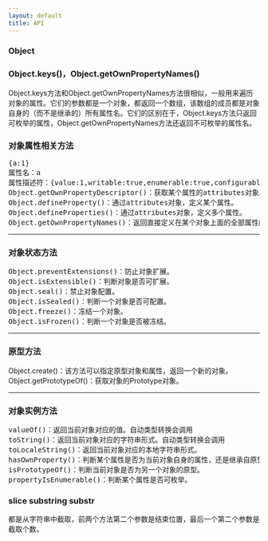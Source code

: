 ```yaml
---
layout: default
title: API
---
```


### Object
### Object.keys()，Object.getOwnPropertyNames()
Object.keys方法和Object.getOwnPropertyNames方法很相似，一般用来遍历对象的属性。它们的参数都是一个对象，都返回一个数组，该数组的成员都是对象自身的（而不是继承的）所有属性名。它们的区别在于，Object.keys方法只返回可枚举的属性，Object.getOwnPropertyNames方法还返回不可枚举的属性名。
### 对象属性相关方法
<pre>
{a:1}
属性名：a
属性描述符：{value:1,writable:true,enumerable:true,configurable:true}
Object.getOwnPropertyDescriptor()：获取某个属性的attributes对象。
Object.defineProperty()：通过attributes对象，定义某个属性。
Object.defineProperties()：通过attributes对象，定义多个属性。
Object.getOwnPropertyNames()：返回直接定义在某个对象上面的全部属性的名称
</pre>
***
### 对象状态方法
<pre>
Object.preventExtensions()：防止对象扩展。
Object.isExtensible()：判断对象是否可扩展。
Object.seal()：禁止对象配置。
Object.isSealed()：判断一个对象是否可配置。
Object.freeze()：冻结一个对象。
Object.isFrozen()：判断一个对象是否被冻结。
</pre>
***
### 原型方法
Object.create()：该方法可以指定原型对象和属性，返回一个新的对象。
Object.getPrototypeOf()：获取对象的Prototype对象。
***
### 对象实例方法
<pre>
valueOf()：返回当前对象对应的值。自动类型转换会调用
toString()：返回当前对象对应的字符串形式。自动类型转换会调用
toLocaleString()：返回当前对象对应的本地字符串形式。
hasOwnProperty()：判断某个属性是否为当前对象自身的属性，还是继承自原型对象的属性。
isPrototypeOf()：判断当前对象是否为另一个对象的原型。
propertyIsEnumerable()：判断某个属性是否可枚举。
</pre>

### slice substring substr

都是从字符串中截取，前两个方法第二个参数是结束位置，最后一个第二个参数是截取个数。